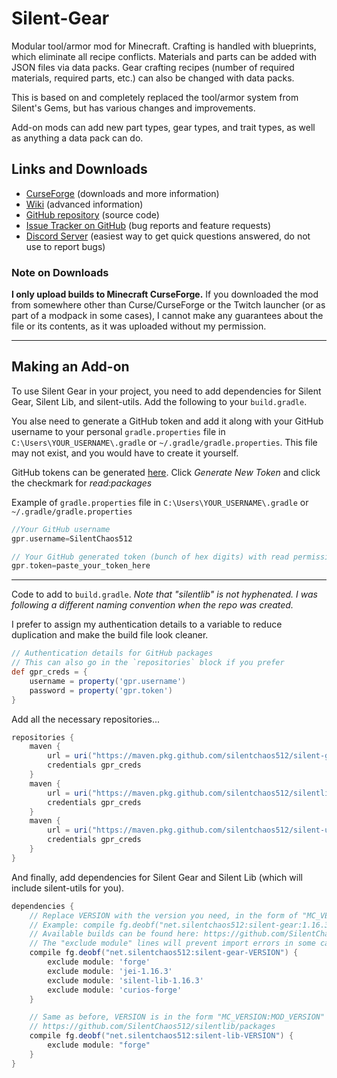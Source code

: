 # Silent-Gear

Modular tool/armor mod for Minecraft. Crafting is handled with blueprints, which eliminate all recipe conflicts. Materials and parts can be added with JSON files via data packs. Gear crafting recipes (number of required materials, required parts, etc.) can also be changed with data packs.

This is based on and completely replaced the tool/armor system from Silent's Gems, but has various changes and improvements.

Add-on mods can add new part types, gear types, and trait types, as well as anything a data pack can do. 

## Links and Downloads

- [CurseForge](https://minecraft.curseforge.com/projects/silent-gear) (downloads and more information)
- [Wiki](https://github.com/SilentChaos512/Silent-Gear/wiki) (advanced information)
- [GitHub repository](https://github.com/SilentChaos512/Silent-Gear) (source code)
- [Issue Tracker on GitHub](https://github.com/SilentChaos512/Silent-Gear/issues) (bug reports and feature requests)
- [Discord Server](https://discord.gg/Adyk9zHnUn) (easiest way to get quick questions answered, do not use to report bugs)

### Note on Downloads

**I only upload builds to Minecraft CurseForge.** If you downloaded the mod from somewhere other than Curse/CurseForge or the Twitch launcher (or as part of a modpack in some cases), I cannot make any guarantees about the file or its contents, as it was uploaded without my permission.

-----------------------------------

## Making an Add-on

To use Silent Gear in your project, you need to add dependencies for Silent Gear, Silent Lib, and silent-utils. Add the following to your `build.gradle`.

You alse need to generate a GitHub token and add it along with your GitHub username to your personal `gradle.properties` file in `C:\Users\YOUR_USERNAME\.gradle` or `~/.gradle/gradle.properties`. This file may not exist, and you would have to create it yourself.

GitHub tokens can be generated [here](https://github.com/settings/tokens). Click _Generate New Token_ and click the checkmark for _read:packages_

Example of `gradle.properties` file in `C:\Users\YOUR_USERNAME\.gradle` or `~/.gradle/gradle.properties`

```gradle
//Your GitHub username
gpr.username=SilentChaos512

// Your GitHub generated token (bunch of hex digits) with read permission
gpr.token=paste_your_token_here
```

-----------------------------------

Code to add to `build.gradle`. _Note that "silentlib" is not hyphenated. I was following a different naming convention when the repo was created._

I prefer to assign my authentication details to a variable to reduce duplication and make the build file look cleaner.

```gradle
// Authentication details for GitHub packages
// This can also go in the `repositories` block if you prefer
def gpr_creds = {
    username = property('gpr.username')
    password = property('gpr.token')
}
```

Add all the necessary repositories...

```gradle
repositories {
    maven {
        url = uri("https://maven.pkg.github.com/silentchaos512/silent-gear")
        credentials gpr_creds
    }
    maven {
        url = uri("https://maven.pkg.github.com/silentchaos512/silentlib")
        credentials gpr_creds
    }
    maven {
        url = uri("https://maven.pkg.github.com/silentchaos512/silent-utils")
        credentials gpr_creds
    }
}
```

And finally, add dependencies for Silent Gear and Silent Lib (which will include silent-utils for you).

```gradle
dependencies {
    // Replace VERSION with the version you need, in the form of "MC_VERSION:MOD_VERSION"
    // Example: compile fg.deobf("net.silentchaos512:silent-gear:1.16.3-2.+")
    // Available builds can be found here: https://github.com/SilentChaos512/silent-gear/packages
    // The "exclude module" lines will prevent import errors in some cases
    compile fg.deobf("net.silentchaos512:silent-gear-VERSION") {
        exclude module: 'forge'
        exclude module: 'jei-1.16.3'
        exclude module: 'silent-lib-1.16.3'
        exclude module: 'curios-forge'
    }

    // Same as before, VERSION is in the form "MC_VERSION:MOD_VERSION" (eg, 1.16.3-4.+)
    // https://github.com/SilentChaos512/silentlib/packages
    compile fg.deobf("net.silentchaos512:silent-lib-VERSION") {
        exclude module: "forge"
    }
}
```

